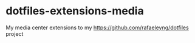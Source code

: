 # dotfiles-extensions-media
My media center extensions to my https://github.com/rafaeleyng/dotfiles project
